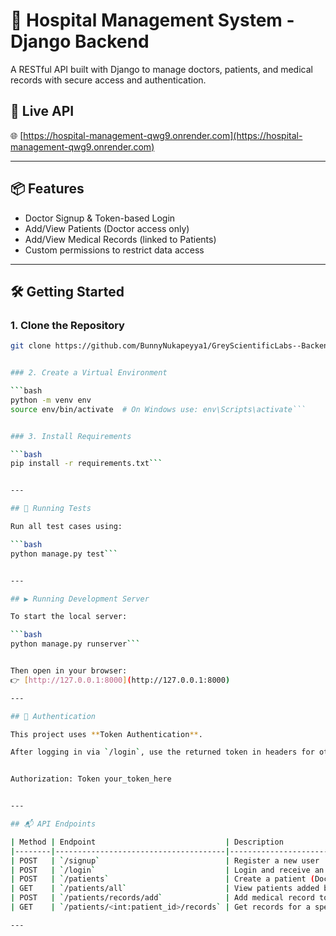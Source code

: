 # 🏥 Hospital Management System - Django Backend

A RESTful API built with Django to manage doctors, patients, and medical records with secure access and authentication.

## 🚀 Live API

🌐 [https://hospital-management-qwg9.onrender.com](https://hospital-management-qwg9.onrender.com)

---

## 📦 Features

- Doctor Signup & Token-based Login
- Add/View Patients (Doctor access only)
- Add/View Medical Records (linked to Patients)
- Custom permissions to restrict data access

---

## 🛠 Getting Started

### 1. Clone the Repository

```bash 
git clone https://github.com/BunnyNukapeyya1/GreyScientificLabs--BackendAssignment```


### 2. Create a Virtual Environment

```bash
python -m venv env
source env/bin/activate  # On Windows use: env\Scripts\activate```


### 3. Install Requirements

```bash
pip install -r requirements.txt```


---

## 🧪 Running Tests

Run all test cases using:

```bash
python manage.py test```


---

## ▶ Running Development Server

To start the local server:

```bash
python manage.py runserver```


Then open in your browser:  
👉 [http://127.0.0.1:8000](http://127.0.0.1:8000)

---

## 🔐 Authentication

This project uses **Token Authentication**.

After logging in via `/login`, use the returned token in headers for other requests:


Authorization: Token your_token_here


---

## 📬 API Endpoints

| Method | Endpoint                             | Description                             |
|--------|--------------------------------------|-----------------------------------------|
| POST   | `/signup`                            | Register a new user                     |
| POST   | `/login`                             | Login and receive an auth token         |
| POST   | `/patients`                          | Create a patient (Doctors only)         |
| GET    | `/patients/all`                      | View patients added by logged-in doctor |
| POST   | `/patients/records/add`              | Add medical record to a patient         |
| GET    | `/patients/<int:patient_id>/records` | Get records for a specific patient      |

---

